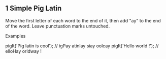 ## 1 Simple Pig Latin

Move the first letter of each word to the end of it, then add "ay" to the end of the word. Leave punctuation marks untouched.

Examples

pigIt('Pig latin is cool'); // igPay atinlay siay oolcay
pigIt('Hello world !');     // elloHay orldway !